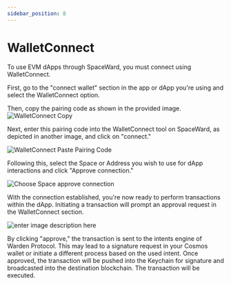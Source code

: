 ```yaml
---
sidebar_position: 8
---
```


# WalletConnect

To use EVM dApps through SpaceWard, you must connect using WalletConnect.

First, go to the "connect wallet" section in the app or dApp you're using and select the WalletConnect option.

Then, copy the pairing code as shown in the provided image.
![WalletConnect Copy](https://i.ibb.co/pf957KY/wc-copy.png)

Next, enter this pairing code into the WalletConnect tool on SpaceWard, as depicted in another image, and click on "connect."

![WalletConnect Paste Pairing Code](https://i.ibb.co/9wyKgYn/wc-paste.png)

Following this, select the Space or Address you wish to use for dApp interactions and click "Approve connection."

![Choose Space approve connection](https://i.ibb.co/DMBF2z4/wc-choose-space.png)

With the connection established, you're now ready to perform transactions within the dApp. Initiating a transaction will prompt an approval request in the WalletConnect section. 

![enter image description here](https://i.ibb.co/nR6sdNL/wc-approve.png)

By clicking "approve," the transaction is sent to the intents engine of Warden Protocol. This may lead to a signature request in your Cosmos wallet or initiate a different process based on the used intent. Once approved, the transaction will be pushed into the Keychain for signature and broadcasted into the destination blockchain. The transaction will be executed. 

